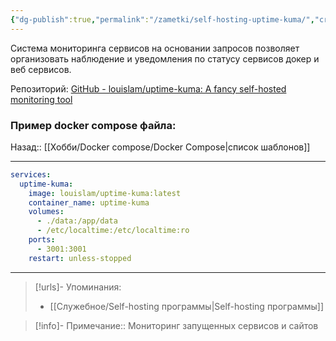 ```yaml
---
{"dg-publish":true,"permalink":"/zametki/self-hosting-uptime-kuma/","created":"2024-09-08 02:40","updated":"2024-09-24T23:11:28+03:00"}
---
```


Система мониторинга сервисов на основании запросов позволяет организовать наблюдение и уведомления по статусу сервисов докер и веб сервисов.

Репозиторий: [GitHub - louislam/uptime-kuma: A fancy self-hosted monitoring tool](https://github.com/louislam/uptime-kuma)
### Пример docker compose файла:

<div class="transclusion internal-embed is-loaded"><div class="markdown-embed">




Назад:: [[Хобби/Docker compose/Docker Compose\|список шаблонов]]

---
```yaml
services:
  uptime-kuma:
    image: louislam/uptime-kuma:latest
    container_name: uptime-kuma
    volumes:
      - ./data:/app/data
      - /etc/localtime:/etc/localtime:ro
    ports:
      - 3001:3001
    restart: unless-stopped
```



</div></div>


---
> [!urls]- Упоминания:
> - [[Служебное/Self-hosting программы\|Self-hosting программы]]

> [!info]-
> Примечание:: Мониторинг запущенных сервисов и сайтов
